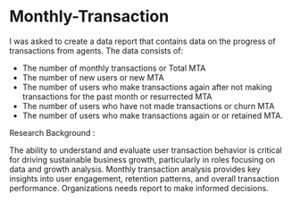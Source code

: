 # Monthly-Transaction

I was asked to create a data report that contains data on the progress of transactions from agents. The data consists of: 
- The number of monthly transactions or Total MTA
- The number of new users or new MTA
- The number of users who make transactions again after not making transactions for the past month or resurrected MTA
- The number of users who have not made transactions or churn MTA
- The number of users who make transactions again or or retained MTA.

Research Background :

The ability to understand and evaluate user transaction behavior is critical for driving sustainable business growth, particularly in roles focusing on data and growth analysis. Monthly transaction analysis provides key insights into user engagement, retention patterns, and overall transaction performance. Organizations needs report to make informed decisions.

